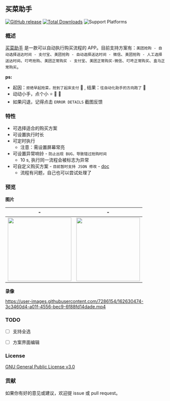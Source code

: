 ## 买菜助手

[![GitHub release](https://img.shields.io/github/v/release/universeindream/MaiCaiAssistant.svg)](https://github.com/universeindream/MaiCaiAssistant/releases) [![Total Downloads](https://img.shields.io/github/downloads/universeindream/MaiCaiAssistant/total.svg)](https://github.com/universeindream/MaiCaiAssistant/releases/latest/download/app-release.apk) ![Support Platforms](https://img.shields.io/badge/platform-android-blue)

### 概述

[买菜助手](https://github.com/universeindream/MaiCaiAssistant) 是一款可以自动执行购买流程的 APP。目前支持方案有：`美团抢购 - 自动选择送达时间 - 支付宝`、`美团抢购 - 自动选择送达时间 - 微信`、`美团抢购 - 人工选择送达时间`、`叮咚抢购`、`美团正常购买 - 支付宝`、`美团正常购买-微信`、`叮咚正常购买`、`盒马正常购买`。

**ps:**

- 起因：`拒绝早起抢菜，抢到了起床支付` :rofl: , 结果：`往自动化助手的方向跑了` :zany_face:
- 动动小手，点个小 :star: :star2: :dog:
- 如果闪退，记得点击 `ERROR DETAILS` 截图反馈


### 特性

- 可选择适合的购买方案
- 可设置执行时长
- 可定时执行
   - 注意：需设置屏幕常亮
- 可设置异常响铃 - `防止出现 BUG，导致错过抢购时间`
   - 10 s, 执行同一流程会被标志为异常
- 可自定义购买方案 - `目前暂时支持 JSON 修改` - [doc](https://github.com/universeindream/MaiCaiAssistant/wiki/%E6%B5%81%E7%A8%8B%E9%85%8D%E7%BD%AE)
   - 流程有问题，自己也可以尝试处理了 

### 预览

**图片**

| -  | - |
| ------------- | ------------- |
| <img src="https://user-images.githubusercontent.com/7286154/162630173-52a6101e-77e8-44ac-8645-a84e370f58f1.png" width="200" >  | <img src="https://user-images.githubusercontent.com/7286154/162630225-2f3df5c2-3d6f-4ea5-ab37-30136b5ec515.png" width="200" > |


**录像**


https://user-images.githubusercontent.com/7286154/162630474-3c3460d4-a01f-4556-bec9-6f88fd14dade.mp4


### TODO

- [ ] 支持全选
- [ ] 方案界面编辑


### License

[GNU General Public License v3.0](https://github.com/universeindream/MaiCaiAssistant/blob/main/LICENSE)


### 贡献

如果你有好的意见或建议，欢迎提 issue 或 pull request。
